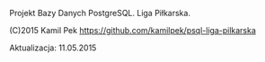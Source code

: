 Projekt Bazy Danych PostgreSQL.
Liga Piłkarska.

(C)2015 Kamil Pek
https://github.com/kamilpek/psql-liga-pilkarska

Aktualizacja: 11.05.2015
